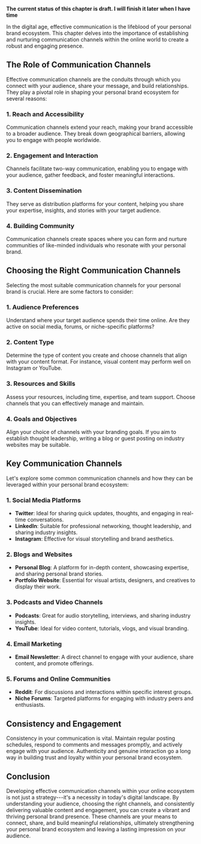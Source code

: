 **The current status of this chapter is draft. I will finish it later when I have time**

In the digital age, effective communication is the lifeblood of your personal brand ecosystem. This chapter delves into the importance of establishing and nurturing communication channels within the online world to create a robust and engaging presence.

The Role of Communication Channels
----------------------------------

Effective communication channels are the conduits through which you connect with your audience, share your message, and build relationships. They play a pivotal role in shaping your personal brand ecosystem for several reasons:

### **1. Reach and Accessibility**

Communication channels extend your reach, making your brand accessible to a broader audience. They break down geographical barriers, allowing you to engage with people worldwide.

### **2. Engagement and Interaction**

Channels facilitate two-way communication, enabling you to engage with your audience, gather feedback, and foster meaningful interactions.

### **3. Content Dissemination**

They serve as distribution platforms for your content, helping you share your expertise, insights, and stories with your target audience.

### **4. Building Community**

Communication channels create spaces where you can form and nurture communities of like-minded individuals who resonate with your personal brand.

Choosing the Right Communication Channels
-----------------------------------------

Selecting the most suitable communication channels for your personal brand is crucial. Here are some factors to consider:

### **1. Audience Preferences**

Understand where your target audience spends their time online. Are they active on social media, forums, or niche-specific platforms?

### **2. Content Type**

Determine the type of content you create and choose channels that align with your content format. For instance, visual content may perform well on Instagram or YouTube.

### **3. Resources and Skills**

Assess your resources, including time, expertise, and team support. Choose channels that you can effectively manage and maintain.

### **4. Goals and Objectives**

Align your choice of channels with your branding goals. If you aim to establish thought leadership, writing a blog or guest posting on industry websites may be suitable.

Key Communication Channels
--------------------------

Let's explore some common communication channels and how they can be leveraged within your personal brand ecosystem:

### **1. Social Media Platforms**

* **Twitter**: Ideal for sharing quick updates, thoughts, and engaging in real-time conversations.
* **LinkedIn**: Suitable for professional networking, thought leadership, and sharing industry insights.
* **Instagram**: Effective for visual storytelling and brand aesthetics.

### **2. Blogs and Websites**

* **Personal Blog**: A platform for in-depth content, showcasing expertise, and sharing personal brand stories.
* **Portfolio Website**: Essential for visual artists, designers, and creatives to display their work.

### **3. Podcasts and Video Channels**

* **Podcasts**: Great for audio storytelling, interviews, and sharing industry insights.
* **YouTube**: Ideal for video content, tutorials, vlogs, and visual branding.

### **4. Email Marketing**

* **Email Newsletter**: A direct channel to engage with your audience, share content, and promote offerings.

### **5. Forums and Online Communities**

* **Reddit**: For discussions and interactions within specific interest groups.
* **Niche Forums**: Targeted platforms for engaging with industry peers and enthusiasts.

Consistency and Engagement
--------------------------

Consistency in your communication is vital. Maintain regular posting schedules, respond to comments and messages promptly, and actively engage with your audience. Authenticity and genuine interaction go a long way in building trust and loyalty within your personal brand ecosystem.

Conclusion
----------

Developing effective communication channels within your online ecosystem is not just a strategy---it's a necessity in today's digital landscape. By understanding your audience, choosing the right channels, and consistently delivering valuable content and engagement, you can create a vibrant and thriving personal brand presence. These channels are your means to connect, share, and build meaningful relationships, ultimately strengthening your personal brand ecosystem and leaving a lasting impression on your audience.
